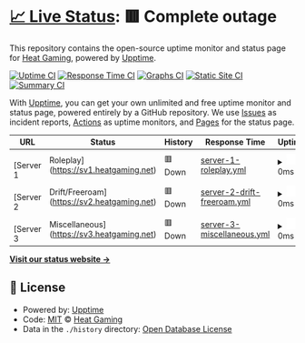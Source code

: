 # [📈 Live Status](https://stats.heatgaming.net): <!--live status--> **🟥 Complete outage**

This repository contains the open-source uptime monitor and status page for [Heat Gaming](https://stats.heatgaming.net), powered by [Upptime](https://github.com/upptime/upptime).

[![Uptime CI](https://github.com/Heat-Gaming/stats/workflows/Uptime%20CI/badge.svg)](https://github.com/Heat-Gaming/stats/actions?query=workflow%3A%22Uptime+CI%22)
[![Response Time CI](https://github.com/Heat-Gaming/stats/workflows/Response%20Time%20CI/badge.svg)](https://github.com/Heat-Gaming/stats/actions?query=workflow%3A%22Response+Time+CI%22)
[![Graphs CI](https://github.com/Heat-Gaming/stats/workflows/Graphs%20CI/badge.svg)](https://github.com/Heat-Gaming/stats/actions?query=workflow%3A%22Graphs+CI%22)
[![Static Site CI](https://github.com/Heat-Gaming/stats/workflows/Static%20Site%20CI/badge.svg)](https://github.com/Heat-Gaming/stats/actions?query=workflow%3A%22Static+Site+CI%22)
[![Summary CI](https://github.com/Heat-Gaming/stats/workflows/Summary%20CI/badge.svg)](https://github.com/Heat-Gaming/stats/actions?query=workflow%3A%22Summary+CI%22)

With [Upptime](https://upptime.js.org), you can get your own unlimited and free uptime monitor and status page, powered entirely by a GitHub repository. We use [Issues](https://github.com/Heat-Gaming/stats/issues) as incident reports, [Actions](https://github.com/Heat-Gaming/stats/actions) as uptime monitors, and [Pages](https://stats.heatgaming.net) for the status page.

<!--start: status pages-->
<!-- This summary is generated by Upptime (https://github.com/upptime/upptime) -->
<!-- Do not edit this manually, your changes will be overwritten -->
<!-- prettier-ignore -->
| URL | Status | History | Response Time | Uptime |
| --- | ------ | ------- | ------------- | ------ |
| <img alt="" src="https://cdn.heatgaming.net/icons/snails/sv1.ico" height="13"> [Server 1 | Roleplay](https://sv1.heatgaming.net) | 🟥 Down | [server-1-roleplay.yml](https://github.com/Heat-Gaming/stats/commits/HEAD/history/server-1-roleplay.yml) | <details><summary><img alt="Response time graph" src="./graphs/server-1-roleplay/response-time-week.png" height="20"> 0ms</summary><br><a href="https://stats.heatgaming.net/history/server-1-roleplay"><img alt="Response time 790" src="https://img.shields.io/endpoint?url=https%3A%2F%2Fraw.githubusercontent.com%2FHeat-Gaming%2Fstats%2FHEAD%2Fapi%2Fserver-1-roleplay%2Fresponse-time.json"></a><br><a href="https://stats.heatgaming.net/history/server-1-roleplay"><img alt="24-hour response time 0" src="https://img.shields.io/endpoint?url=https%3A%2F%2Fraw.githubusercontent.com%2FHeat-Gaming%2Fstats%2FHEAD%2Fapi%2Fserver-1-roleplay%2Fresponse-time-day.json"></a><br><a href="https://stats.heatgaming.net/history/server-1-roleplay"><img alt="7-day response time 0" src="https://img.shields.io/endpoint?url=https%3A%2F%2Fraw.githubusercontent.com%2FHeat-Gaming%2Fstats%2FHEAD%2Fapi%2Fserver-1-roleplay%2Fresponse-time-week.json"></a><br><a href="https://stats.heatgaming.net/history/server-1-roleplay"><img alt="30-day response time 0" src="https://img.shields.io/endpoint?url=https%3A%2F%2Fraw.githubusercontent.com%2FHeat-Gaming%2Fstats%2FHEAD%2Fapi%2Fserver-1-roleplay%2Fresponse-time-month.json"></a><br><a href="https://stats.heatgaming.net/history/server-1-roleplay"><img alt="1-year response time 800" src="https://img.shields.io/endpoint?url=https%3A%2F%2Fraw.githubusercontent.com%2FHeat-Gaming%2Fstats%2FHEAD%2Fapi%2Fserver-1-roleplay%2Fresponse-time-year.json"></a></details> | <details><summary><a href="https://stats.heatgaming.net/history/server-1-roleplay">0.00%</a></summary><a href="https://stats.heatgaming.net/history/server-1-roleplay"><img alt="All-time uptime 86.96%" src="https://img.shields.io/endpoint?url=https%3A%2F%2Fraw.githubusercontent.com%2FHeat-Gaming%2Fstats%2FHEAD%2Fapi%2Fserver-1-roleplay%2Fuptime.json"></a><br><a href="https://stats.heatgaming.net/history/server-1-roleplay"><img alt="24-hour uptime 0.00%" src="https://img.shields.io/endpoint?url=https%3A%2F%2Fraw.githubusercontent.com%2FHeat-Gaming%2Fstats%2FHEAD%2Fapi%2Fserver-1-roleplay%2Fuptime-day.json"></a><br><a href="https://stats.heatgaming.net/history/server-1-roleplay"><img alt="7-day uptime 0.00%" src="https://img.shields.io/endpoint?url=https%3A%2F%2Fraw.githubusercontent.com%2FHeat-Gaming%2Fstats%2FHEAD%2Fapi%2Fserver-1-roleplay%2Fuptime-week.json"></a><br><a href="https://stats.heatgaming.net/history/server-1-roleplay"><img alt="30-day uptime 1.38%" src="https://img.shields.io/endpoint?url=https%3A%2F%2Fraw.githubusercontent.com%2FHeat-Gaming%2Fstats%2FHEAD%2Fapi%2Fserver-1-roleplay%2Fuptime-month.json"></a><br><a href="https://stats.heatgaming.net/history/server-1-roleplay"><img alt="1-year uptime 86.45%" src="https://img.shields.io/endpoint?url=https%3A%2F%2Fraw.githubusercontent.com%2FHeat-Gaming%2Fstats%2FHEAD%2Fapi%2Fserver-1-roleplay%2Fuptime-year.json"></a></details>
| <img alt="" src="https://cdn.heatgaming.net/icons/snails/sv2.ico" height="13"> [Server 2 | Drift/Freeroam](https://sv2.heatgaming.net) | 🟥 Down | [server-2-drift-freeroam.yml](https://github.com/Heat-Gaming/stats/commits/HEAD/history/server-2-drift-freeroam.yml) | <details><summary><img alt="Response time graph" src="./graphs/server-2-drift-freeroam/response-time-week.png" height="20"> 0ms</summary><br><a href="https://stats.heatgaming.net/history/server-2-drift-freeroam"><img alt="Response time 480" src="https://img.shields.io/endpoint?url=https%3A%2F%2Fraw.githubusercontent.com%2FHeat-Gaming%2Fstats%2FHEAD%2Fapi%2Fserver-2-drift-freeroam%2Fresponse-time.json"></a><br><a href="https://stats.heatgaming.net/history/server-2-drift-freeroam"><img alt="24-hour response time 0" src="https://img.shields.io/endpoint?url=https%3A%2F%2Fraw.githubusercontent.com%2FHeat-Gaming%2Fstats%2FHEAD%2Fapi%2Fserver-2-drift-freeroam%2Fresponse-time-day.json"></a><br><a href="https://stats.heatgaming.net/history/server-2-drift-freeroam"><img alt="7-day response time 0" src="https://img.shields.io/endpoint?url=https%3A%2F%2Fraw.githubusercontent.com%2FHeat-Gaming%2Fstats%2FHEAD%2Fapi%2Fserver-2-drift-freeroam%2Fresponse-time-week.json"></a><br><a href="https://stats.heatgaming.net/history/server-2-drift-freeroam"><img alt="30-day response time 0" src="https://img.shields.io/endpoint?url=https%3A%2F%2Fraw.githubusercontent.com%2FHeat-Gaming%2Fstats%2FHEAD%2Fapi%2Fserver-2-drift-freeroam%2Fresponse-time-month.json"></a><br><a href="https://stats.heatgaming.net/history/server-2-drift-freeroam"><img alt="1-year response time 494" src="https://img.shields.io/endpoint?url=https%3A%2F%2Fraw.githubusercontent.com%2FHeat-Gaming%2Fstats%2FHEAD%2Fapi%2Fserver-2-drift-freeroam%2Fresponse-time-year.json"></a></details> | <details><summary><a href="https://stats.heatgaming.net/history/server-2-drift-freeroam">0.00%</a></summary><a href="https://stats.heatgaming.net/history/server-2-drift-freeroam"><img alt="All-time uptime 86.98%" src="https://img.shields.io/endpoint?url=https%3A%2F%2Fraw.githubusercontent.com%2FHeat-Gaming%2Fstats%2FHEAD%2Fapi%2Fserver-2-drift-freeroam%2Fuptime.json"></a><br><a href="https://stats.heatgaming.net/history/server-2-drift-freeroam"><img alt="24-hour uptime 0.00%" src="https://img.shields.io/endpoint?url=https%3A%2F%2Fraw.githubusercontent.com%2FHeat-Gaming%2Fstats%2FHEAD%2Fapi%2Fserver-2-drift-freeroam%2Fuptime-day.json"></a><br><a href="https://stats.heatgaming.net/history/server-2-drift-freeroam"><img alt="7-day uptime 0.00%" src="https://img.shields.io/endpoint?url=https%3A%2F%2Fraw.githubusercontent.com%2FHeat-Gaming%2Fstats%2FHEAD%2Fapi%2Fserver-2-drift-freeroam%2Fuptime-week.json"></a><br><a href="https://stats.heatgaming.net/history/server-2-drift-freeroam"><img alt="30-day uptime 1.38%" src="https://img.shields.io/endpoint?url=https%3A%2F%2Fraw.githubusercontent.com%2FHeat-Gaming%2Fstats%2FHEAD%2Fapi%2Fserver-2-drift-freeroam%2Fuptime-month.json"></a><br><a href="https://stats.heatgaming.net/history/server-2-drift-freeroam"><img alt="1-year uptime 86.47%" src="https://img.shields.io/endpoint?url=https%3A%2F%2Fraw.githubusercontent.com%2FHeat-Gaming%2Fstats%2FHEAD%2Fapi%2Fserver-2-drift-freeroam%2Fuptime-year.json"></a></details>
| <img alt="" src="https://cdn.heatgaming.net/icons/snails/sv3.ico" height="13"> [Server 3 | Miscellaneous](https://sv3.heatgaming.net) | 🟥 Down | [server-3-miscellaneous.yml](https://github.com/Heat-Gaming/stats/commits/HEAD/history/server-3-miscellaneous.yml) | <details><summary><img alt="Response time graph" src="./graphs/server-3-miscellaneous/response-time-week.png" height="20"> 0ms</summary><br><a href="https://stats.heatgaming.net/history/server-3-miscellaneous"><img alt="Response time 388" src="https://img.shields.io/endpoint?url=https%3A%2F%2Fraw.githubusercontent.com%2FHeat-Gaming%2Fstats%2FHEAD%2Fapi%2Fserver-3-miscellaneous%2Fresponse-time.json"></a><br><a href="https://stats.heatgaming.net/history/server-3-miscellaneous"><img alt="24-hour response time 0" src="https://img.shields.io/endpoint?url=https%3A%2F%2Fraw.githubusercontent.com%2FHeat-Gaming%2Fstats%2FHEAD%2Fapi%2Fserver-3-miscellaneous%2Fresponse-time-day.json"></a><br><a href="https://stats.heatgaming.net/history/server-3-miscellaneous"><img alt="7-day response time 0" src="https://img.shields.io/endpoint?url=https%3A%2F%2Fraw.githubusercontent.com%2FHeat-Gaming%2Fstats%2FHEAD%2Fapi%2Fserver-3-miscellaneous%2Fresponse-time-week.json"></a><br><a href="https://stats.heatgaming.net/history/server-3-miscellaneous"><img alt="30-day response time 0" src="https://img.shields.io/endpoint?url=https%3A%2F%2Fraw.githubusercontent.com%2FHeat-Gaming%2Fstats%2FHEAD%2Fapi%2Fserver-3-miscellaneous%2Fresponse-time-month.json"></a><br><a href="https://stats.heatgaming.net/history/server-3-miscellaneous"><img alt="1-year response time 394" src="https://img.shields.io/endpoint?url=https%3A%2F%2Fraw.githubusercontent.com%2FHeat-Gaming%2Fstats%2FHEAD%2Fapi%2Fserver-3-miscellaneous%2Fresponse-time-year.json"></a></details> | <details><summary><a href="https://stats.heatgaming.net/history/server-3-miscellaneous">0.00%</a></summary><a href="https://stats.heatgaming.net/history/server-3-miscellaneous"><img alt="All-time uptime 86.96%" src="https://img.shields.io/endpoint?url=https%3A%2F%2Fraw.githubusercontent.com%2FHeat-Gaming%2Fstats%2FHEAD%2Fapi%2Fserver-3-miscellaneous%2Fuptime.json"></a><br><a href="https://stats.heatgaming.net/history/server-3-miscellaneous"><img alt="24-hour uptime 0.00%" src="https://img.shields.io/endpoint?url=https%3A%2F%2Fraw.githubusercontent.com%2FHeat-Gaming%2Fstats%2FHEAD%2Fapi%2Fserver-3-miscellaneous%2Fuptime-day.json"></a><br><a href="https://stats.heatgaming.net/history/server-3-miscellaneous"><img alt="7-day uptime 0.00%" src="https://img.shields.io/endpoint?url=https%3A%2F%2Fraw.githubusercontent.com%2FHeat-Gaming%2Fstats%2FHEAD%2Fapi%2Fserver-3-miscellaneous%2Fuptime-week.json"></a><br><a href="https://stats.heatgaming.net/history/server-3-miscellaneous"><img alt="30-day uptime 1.38%" src="https://img.shields.io/endpoint?url=https%3A%2F%2Fraw.githubusercontent.com%2FHeat-Gaming%2Fstats%2FHEAD%2Fapi%2Fserver-3-miscellaneous%2Fuptime-month.json"></a><br><a href="https://stats.heatgaming.net/history/server-3-miscellaneous"><img alt="1-year uptime 86.47%" src="https://img.shields.io/endpoint?url=https%3A%2F%2Fraw.githubusercontent.com%2FHeat-Gaming%2Fstats%2FHEAD%2Fapi%2Fserver-3-miscellaneous%2Fuptime-year.json"></a></details>

<!--end: status pages-->

[**Visit our status website →**](https://stats.heatgaming.net)

## 📄 License

- Powered by: [Upptime](https://github.com/upptime/upptime)
- Code: [MIT](./LICENSE) © [Heat Gaming](https://stats.heatgaming.net)
- Data in the `./history` directory: [Open Database License](https://opendatacommons.org/licenses/odbl/1-0/)
